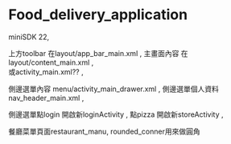 # Food_delivery_application

miniSDK 22,

上方toolbar 在layout/app_bar_main.xml ,
主畫面內容 在layout/content_main.xml  ,   
  或activity_main.xml?? , 
  
側邊選單內容 menu/activity_main_drawer.xml  ,
側邊選單個人資料 nav_header_main.xml ,
  
側邊選單點login 開啟新loginActivity ,
點pizza 開啟新storeActivity ,

餐廳菜單頁面restaurant_manu, rounded_conner用來做圓角
